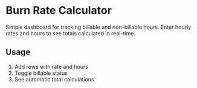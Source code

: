 # Burn Rate Calculator

Simple dashboard for tracking billable and non-billable hours. Enter hourly rates and hours to see totals calculated in real-time.

## Usage
1. Add rows with rate and hours
2. Toggle billable status
3. See automatic total calculations
